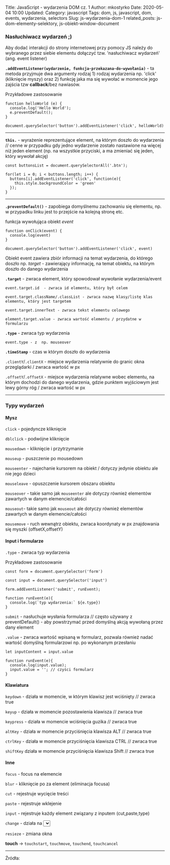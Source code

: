 Title: JavaScript - wydarzenia DOM cz. 1
Author: mkostyrko
Date: 2020-05-04 10:00
Updated:
Category: javascript
Tags: dom, js, javascript, dom, events, wydarzenia, selectors
Slug: js-wydarzenia-dom-1
related_posts: js-dom-elementy-selektory, js-obiekt-window-document

### Nasłuchiwacz wydarzeń ;)

Aby dodać interakcji do strony internetowej przy pomocy JS należy do wybranego przez siebie elementu dołączyć tzw. 'nasłuchiwacz wydarzeń' (ang. event listener)

**`.addEventListener(wydarzenie, funkcja-przekazana-do-wywołania)`** - ta metoda przyjmuje dwa argumenty rodzaj 1) rodzaj wydarzenia np. 'click' (kliknięcie myszy) oraz 2) funkcję jaka ma się wywołać w momencie jego zajścia tzw **callback**/bez nawiasów.

Przykładowe zastosowanie

    function helloWorld (e) {
      console.log('Hello World');
      e.preventDefault();
    }

    document.querySelector('button').addEventListener('click', helloWorld)

---

**`this.`** - wyrażenie reprezentujące element, na którym doszło do wydarzenia // cenne w przypadku gdy jedno wydarzenie zostało nastawione na więcej niż jeden element (np. na wszystkie przyciski, a ma zmieniać się jeden, który wywołał akcję)

    const buttonsList = document.querySelectorAll('.btn');

    for(let i = 0; i < buttons.length; i++) {
      buttons[i].addEventListener('click', function(e){
        this.style.backgroundColor = 'green'
      });
    }

---

**`.preventDefault()`** - zapobiega domyślnemu zachowaniu się elementu, np. w przypadku linku jest to przejście na kolejną stronę etc.

funkcja wywołująca obiekt *event*

    function onClick(event) {
      console.log(event)
    }

    document.querySelector('button').addEventListener('click', event)

Obiekt event zawiera zbiór informacji na temat wydarzenia, do którego doszło np. *target* - zawierający informację, na temat obiektu, na którym doszło do danego wydarzenia

**`.target`** - zwraca element, który spowodował wywołanie wydarzenia/event

    event.target.id  - zwraca id elementu, który był celem
     
    event.target.className/.classList - zwraca nazwę klasy/listę klas elementu, który jest targetem

    event.target.innerText - zwraca tekst elementu celowego

    element.target.value - zwraca wartość elementu / przydatne w formularzu

**`.type`** - zwraca typ wydarzenia

    event.type - z  np. mouseover


**`.timeStamp`** - czas w którym doszło do wydarzenia

`.clientY`/`.clientX` - miejsce wydarzenia relatywnie do granic okna przeglądarki / zwraca wartość w px

`.offsetY`/`.offsetX` - miejsce wydarzenia relatywne wobec elementu, na którym dochodzi do danego wydarzenia, gdzie punktem wyjściowym jest lewy górny róg / zwraca wartość w px

---

### Typy wydarzeń

#### Mysz

`click` - pojedyncze kliknięcie

`dblclick` - podwójne kliknięcie

`mousedown` - kliknięcie i przytrzymanie

`mouseup` - puszczenie po mousedown

`mouseenter` - najechanie kursorem na obiekt / dotyczy jedynie obiektu ale nie jego dzieci

`mouseleave` - opuszczenie kursorem obszaru obiektu

`mouseover` - takie samo jak `mouseenter` ale dotyczy również elementów zawartych w danym elemencie/całości

`mouseout`- takie samo jak `mouseout` ale dotyczy również elementów zawartych w danym elemencie/całości

`mousemove` - ruch wewnątrz obiektu, zwraca koordynaty w px znajdowania się myszki (offsetX,offsetY)

#### Input i formularze

`.type` - zwraca typ wydarzenia

Przykładowe zastosowanie

    const form = document.querySelector('form')

    const input = document.querySelector('input')

    form.addEventListener('submit', runEvent);

    function runEvent(e){
      console.log(`typ wydarzenia:` ${e.type})
    }

`submit` - nasłuchuje wysłania formularza // często używany z preventDefault() - aby powstrzymać przed domyślną akcją wywołaną przez dany element

`.value` - zwraca wartość wpisaną w formularz, pozwala również nadać wartość domyślną formularzowi np. po wykonanym przesłaniu

    let inputContent = input.value

    function runEvent(e){
      console.log(input.value);
      input.value = ''; // czyści formularz
    }

#### Klawiatura

`keydown` - działa w momencie, w którym klawisz jest wciśnięty // zwraca true


`keyup` - działa w momencie pozostawienia klawisza // zwraca true

`keypress` - działa w momencie wciśnięcia guzika // zwraca true

`altKey` - działa w momencie przyciśnięcia klawisza ALT // zwraca true

`ctrlKey` - działa w momencie przyciśnięcia klawisza CTRL // zwraca true

`shiftKey` działa w momencie przyciśnięcia klawisza Shift // zwraca true

#### Inne

`focus` - focus na elemencie

`blur` - kliknięcie po za element (eliminacja focusa)

`cut` - rejestruje wycięcie treści

`paste` - rejestruje wklejenie

`input` - rejestruje każdy element związany z inputem (cut,paste,type)

`change` - działa na <select> list - rejestruje wybór w rozwijanej liście

`resieze` - zmiana okna

**touch** -> `touchstart`, `touchmove`, `touchend`,
`touchcancel`


---

Źródła:

